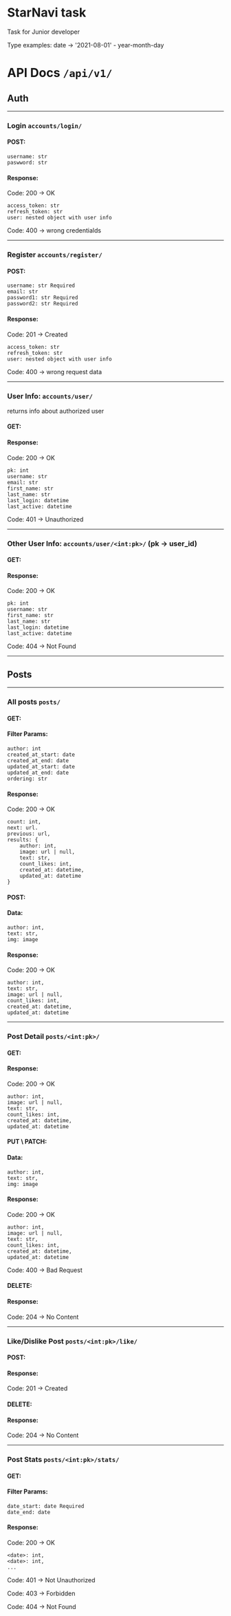 # StarNavi task
Task for Junior developer

Type examples:
    date -> '2021-08-01' - year-month-day

# API Docs `/api/v1/`

## Auth

-----

### Login `accounts/login/`
#### POST: 
    username: str
    paswword: str
 
#### Response: 

Code: 200 -> OK

    access_token: str
    refresh_token: str
    user: nested object with user info

Code: 400 -> wrong credentialds

-----

### Register `accounts/register/`
#### POST: 
    username: str Required
    email: str
    password1: str Required
    password2: str Required

#### Response:

Code: 201 -> Created

    access_token: str
    refresh_token: str
    user: nested object with user info

Code: 400 -> wrong request data

-----

### User Info: `accounts/user/` 
returns info about authorized user
#### GET: 

#### Response:

Code: 200 -> OK

    pk: int
    username: str
    email: str
    first_name: str
    last_name: str
    last_login: datetime
    last_active: datetime

Code: 401 -> Unauthorized

-----

### Other User Info: `accounts/user/<int:pk>/` (pk -> user_id)
#### GET: 

#### Response:

Code: 200 -> OK

    pk: int
    username: str
    first_name: str
    last_name: str
    last_login: datetime
    last_active: datetime

Code: 404 -> Not Found

-----

## Posts

-----

### All posts `posts/`
#### GET:
#### Filter Params:
    author: int
    created_at_start: date
    created_at_end: date
    updated_at_start: date
    updated_at_end: date
    ordering: str

#### Response:
Code: 200 -> OK

    count: int,
    next: url.
    previous: url,
    results: {
        author: int,
        image: url | null,
        text: str,
        count_likes: int,
        created_at: datetime,
        updated_at: datetime
    }

#### POST:
#### Data:
    author: int,
    text: str,
    img: image

#### Response:
Code: 200 -> OK

    author: int,
    text: str,
    image: url | null,
    count_likes: int,
    created_at: datetime,
    updated_at: datetime

-----

### Post Detail `posts/<int:pk>/`
#### GET:
#### Response:
Code: 200 -> OK

    author: int,
    image: url | null,
    text: str,
    count_likes: int,
    created_at: datetime,
    updated_at: datetime

#### PUT \ PATCH:
#### Data:
    author: int,
    text: str,
    img: image

#### Response:
Code: 200 -> OK

    author: int,
    image: url | null,
    text: str,
    count_likes: int,
    created_at: datetime,
    updated_at: datetime

Code: 400 -> Bad Request

#### DELETE:
#### Response:
Code: 204 -> No Content

-----

### Like/Dislike Post `posts/<int:pk>/like/`
#### POST:
#### Response:
Code: 201 -> Created

#### DELETE:
#### Response:
Code: 204 -> No Content

-----

### Post Stats `posts/<int:pk>/stats/`
#### GET:
#### Filter Params:
    date_start: date Required
    date_end: date

#### Response:
Code: 200 -> OK

    <date>: int,
    <date>: int,
    ...
  

Code: 401 -> Not Unauthorized

Code: 403 -> Forbidden

Code: 404 -> Not Found









